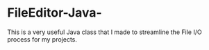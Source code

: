 # FileEditor-Java-
This is a very useful Java class that I made to streamline the File I/O process for my projects.  

